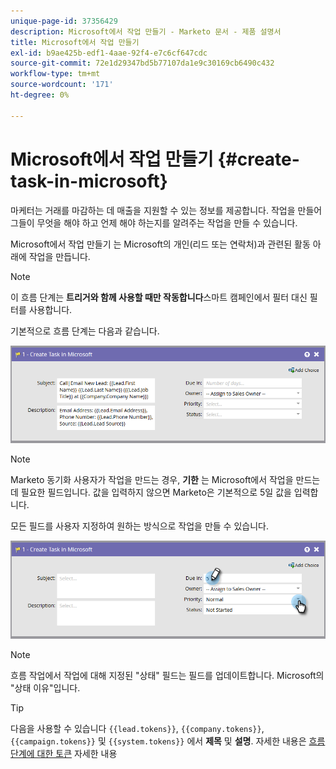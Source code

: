 ```yaml
---
unique-page-id: 37356429
description: Microsoft에서 작업 만들기 - Marketo 문서 - 제품 설명서
title: Microsoft에서 작업 만들기
exl-id: b9ae425b-edf1-4aae-92f4-e7c6cf647cdc
source-git-commit: 72e1d29347bd5b77107da1e9c30169cb6490c432
workflow-type: tm+mt
source-wordcount: '171'
ht-degree: 0%

---
```


# Microsoft에서 작업 만들기 {#create-task-in-microsoft}

마케터는 거래를 마감하는 데 매출을 지원할 수 있는 정보를 제공합니다. 작업을 만들어 그들이 무엇을 해야 하고 언제 해야 하는지를 알려주는 작업을 만들 수 있습니다.

Microsoft에서 작업 만들기 는 Microsoft의 개인(리드 또는 연락처)과 관련된 활동 아래에 작업을 만듭니다.

>[!NOTE]
>
>이 흐름 단계는 **트리거와 함께 사용할 때만 작동합니다**&#x200B;스마트 캠페인에서 필터 대신 필터를 사용합니다.

기본적으로 흐름 단계는 다음과 같습니다.

![](assets/msd1.png)

>[!NOTE]
>
>Marketo 동기화 사용자가 작업을 만드는 경우, **기한** 는 Microsoft에서 작업을 만드는 데 필요한 필드입니다. 값을 입력하지 않으면 Marketo은 기본적으로 5일 값을 입력합니다.

모든 필드를 사용자 지정하여 원하는 방식으로 작업을 만들 수 있습니다.

![](assets/msd2.png)

>[!NOTE]
>
>흐름 작업에서 작업에 대해 지정된 &quot;상태&quot; 필드는 필드를 업데이트합니다. Microsoft의 &quot;상태 이유&quot;입니다.

>[!TIP]
>
>다음을 사용할 수 있습니다 `{{lead.tokens}}`, `{{company.tokens}}`, `{{campaign.tokens}}` 및 `{{system.tokens}}` 에서 **제목** 및 **설명**. 자세한 내용은 [흐름 단계에 대한 토큰](/help/marketo/product-docs/core-marketo-concepts/smart-campaigns/flow-actions/use-tokens-in-flow-steps.md) 자세한 내용
